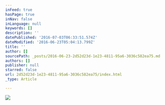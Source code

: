 ```yaml
---
inFeed: true
hasPage: true
inNav: false
inLanguage: null
keywords: []
description: ''
datePublished: '2016-07-03T06:33:51.574Z'
dateModified: '2016-06-23T05:04:13.799Z'
title: ''
author: []
sourcePath: _posts/2016-06-23-2d52d23d-1e23-4811-95a6-3036c582ea75.md
authors: []
publisher: null
starred: false
url: 2d52d23d-1e23-4811-95a6-3036c582ea75/index.html
_type: Article

---
```

![](https://the-grid-user-content.s3-us-west-2.amazonaws.com/6609c2b5-b9b2-4763-a1a0-d7c90eeb5f79.jpg)